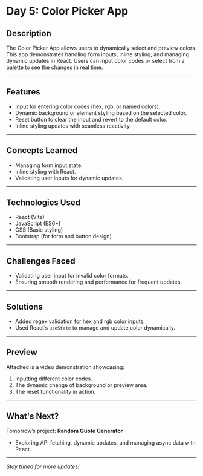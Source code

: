 # Day 5: Color Picker App

## Description
The Color Picker App allows users to dynamically select and preview colors. This app demonstrates handling form inputs, inline styling, and managing dynamic updates in React. Users can input color codes or select from a palette to see the changes in real time.

---

## Features
- Input for entering color codes (hex, rgb, or named colors).
- Dynamic background or element styling based on the selected color.
- Reset button to clear the input and revert to the default color.
- Inline styling updates with seamless reactivity.

---

## Concepts Learned
- Managing form input state.
- Inline styling with React.
- Validating user inputs for dynamic updates.

---

## Technologies Used
- React (Vite)
- JavaScript (ES6+)
- CSS (Basic styling)
- Bootstrap (for form and button design)

---

## Challenges Faced
- Validating user input for invalid color formats.
- Ensuring smooth rendering and performance for frequent updates.

---

## Solutions
- Added regex validation for hex and rgb color inputs.
- Used React’s `useState` to manage and update color dynamically.

---

## Preview
Attached is a video demonstration showcasing:
1. Inputting different color codes.
2. The dynamic change of background or preview area.
3. The reset functionality in action.

---

## What's Next?
Tomorrow’s project: **Random Quote Generator**
- Exploring API fetching, dynamic updates, and managing async data with React.

---

*Stay tuned for more updates!*
